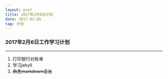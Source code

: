 ```yaml
---
layout: post
title: 2017年2月6日计划
date: 2017-01-05 
tag: 计划
---
```



### 2017年2月6日工作学习计划


----------


 1. 打印银行对账单
 2. 学习jekyll
 3. ~~熟悉markdown语法~~